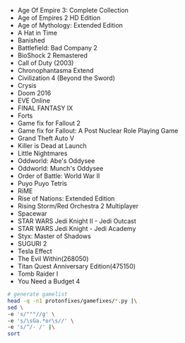 - Age Of Empire 3: Complete Collection
- Age of Empires 2 HD Edition
- Age of Mythology: Extended Edition
- A Hat in Time
- Banished
- Battlefield: Bad Company 2
- BioShock 2 Remastered
- Call of Duty (2003)
- Chronophantasma Extend
- Civilization 4 (Beyond the Sword)
- Crysis
- Doom 2016
- EVE Online
- FINAL FANTASY IX
- Forts
- Game fix for Fallout 2
- Game fix for Fallout: A Post Nuclear Role Playing Game
- Grand Theft Auto V
- Killer is Dead at Launch
- Little Nightmares
- Oddworld: Abe's Oddysee
- Oddworld: Munch's Oddysee
- Order of Battle: World War II
- Puyo Puyo Tetris
- RiME
- Rise of Nations: Extended Edition
- Rising Storm/Red Orchestra 2 Multiplayer
- Spacewar
- STAR WARS Jedi Knight II - Jedi Outcast
- STAR WARS Jedi Knight - Jedi Academy
- Styx: Master of Shadows
- SUGURI 2
- Tesla Effect
- The Evil Within(268050)
- Titan Quest Anniversary Edition(475150)
- Tomb Raider I
- You Need a Budget 4

```bash
# generate gamelist
head -q -n1 protonfixes/gamefixes/*.py |\
sed \
-e 's/"""//g' \
-e 's/\sGa.*or\s//' \
-e 's/^/- /' |\
sort
```